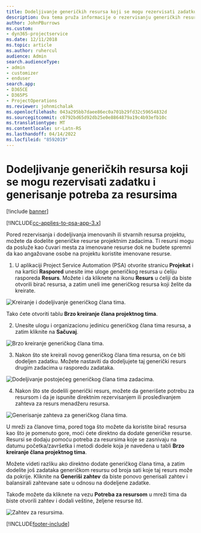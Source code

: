 ```yaml
---
title: Dodeljivanje generičkih resursa koji se mogu rezervisati zadatku i projektnom timu
description: Ova tema pruža informacije o rezervisanju generičkih resursa za zadatke i timove projekta.
author: JohnPBurrows
ms.custom:
- dyn365-projectservice
ms.date: 12/11/2018
ms.topic: article
ms.author: ruhercul
audience: Admin
search.audienceType:
- admin
- customizer
- enduser
search.app:
- D365CE
- D365PS
- ProjectOperations
ms.reviewer: johnmichalak
ms.openlocfilehash: 043a295bb7daee86ec0a701b29fd32c59654832d
ms.sourcegitcommit: c0792bd65d92db25e0e8864879a19c4b93efb10c
ms.translationtype: MT
ms.contentlocale: sr-Latn-RS
ms.lasthandoff: 04/14/2022
ms.locfileid: "8592019"
---
```

# <a name="assign-generic-bookable-resources-to-a-task-and-generate-resource-requirements"></a>Dodeljivanje generičkih resursa koji se mogu rezervisati zadatku i generisanje potreba za resursima 

[!include [banner](../includes/psa-now-project-operations.md)]

[!INCLUDE[cc-applies-to-psa-app-3.x](../includes/cc-applies-to-psa-app-3x.md)]

Pored rezervisanja i dodeljivanja imenovanih ili stvarnih resursa projektu, možete da dodelite generičke resurse projektnim zadacima. Ti resursi mogu da posluže kao čuvari mesta za imenovane resurse dok ne budete spremni da kao angažovane osobe na projektu koristite imenovane resurse. 

1. U aplikaciji Project Service Automation (PSA) otvorite stranicu **Projekat** i na kartici **Raspored** unesite ime uloge generičkog resursa u ćeliju rasporeda **Resurs**. Možete i da kliknete na ikonu **Resurs** u ćeliji da biste otvorili birač resursa, a zatim uneli ime generičkog resursa koji želite da kreirate.

![Kreiranje i dodeljivanje generičkog člana tima.](media/RM-how-to-9.png)

Tako ćete otvoriti tablu **Brzo kreiranje člana projektnog tima**. 

2. Unesite ulogu i organizacionu jedinicu generičkog člana tima resursa, a zatim kliknite na **Sačuvaj**.

![Brzo kreiranje generičkog člana tima.](media/RM-how-to-10.png)

3. Nakon što ste kreirali novog generičkog člana tima resursa, on će biti dodeljen zadatku. Možete nastaviti da dodeljujete taj generički resurs drugim zadacima u rasporedu zadataka.

![Dodeljivanje postojećeg generičkog člana tima zadacima.](media/RM-how-to-11.png)

4. Nakon što ste dodelili generički resurs, možete da generišete potrebu za resursom i da je ispunite direktnim rezervisanjem ili prosleđivanjem zahteva za resurs menadžeru resursa.

![Generisanje zahteva za generičkog člana tima.](media/RM-how-to-12.png)

U mreži za članove tima, pored toga što možete da koristite birač resursa kao što je pomenuto gore, moći ćete direktno da dodate generičke resurse. Resursi se dodaju pomoću potreba za resursima koje se zasnivaju na datumu početka/završetka i metodi dodele koja je navedena u tabli **Brzo kreiranje člana projektnog tima**.

Možete videti razliku ako direktno dodate generičkog člana tima, a zatim dodelite još zadataka generičkom resursu od broja sati koje taj resurs može da pokrije. Kliknite na **Generiši zahtev** da biste ponovo generisali zahtev i balansirali zahtevane sate u odnosu na dodeljene zadatke.

Takođe možete da kliknete na vezu **Potreba za resursom** u mreži tima da biste otvorili zahtev i dodali veštine, željene resurse itd.

![Zahtev za resursima.](media/RM-how-to-13.png)



[!INCLUDE[footer-include](../includes/footer-banner.md)]
